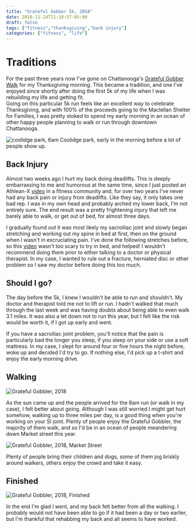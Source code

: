 ```yaml
---
title: "Grateful Gobber 5k, 2018"
date: 2018-11-24T21:18:57-05:00
draft: false
tags: ["fitness","thanksgiving","back injury"]
categories: ["fitness", "life"]
---
```


# Traditions

For the past three years now I've gone on Chattanooga's [Grateful Gobber Walk](https://www.gratefulgobblerwalk.org/) for my Thanksgiving morning.
This became a tradition, and one I've enjoyed since shortly after doing the first 5k of my life when I was rebuilding my life and getting fit.  
Going on this particular 5k run feels like an excellent way to celebrate Thanksgiving, and with 100% of the proceeds going to the Maclellan Shelter
for Families, I was pretty stoked to spend my early morning in an ocean of other happy people planning to walk or run through downtown Chattanooga.

![coolidge park, 6am](https://i.imgur.com/NHjGUaX.jpg)
Coolidge park, early in the morning before a lot of people show up.

## Back Injury

Almost two weeks ago I hurt my back doing deadlifts.  This is deeply embarrassing to me and humorous at the same time, since I just posted an 
Athlean-X [video](https://www.youtube.com/watch?v=hCDzSR6bW10) in a fitness community and, for over two years I've never had any back pain or 
injury from deadlifts.  Like they say, it only takes one bad rep.  I was in my own head and probably arched my lower back, I'm not entirely sure.
The end result was a pretty frightening injury that left me barely able to walk, or get out of bed, for almost three days.

I gradually found out it was most likely my sacroiliac joint and slowly began stretching and working out my spine in bed at first, then on the 
ground when I wasn't in excruciating pain.  I've done the following stretches before, so this [video](https://www.youtube.com/watch?v=2UpSBfsWtmI&app=desktop)
wasn't too scary to try in bed, and helped!  I wouldn't recommend doing them prior to either talking to a doctor or physical therapist.  In my case,
I wanted to rule out a fracture, herniated disc or other problem so I saw my doctor before doing this too much.

## Should I go?

The day before the 5k, I knew I wouldn't be able to run and shouldn't.  My doctor and therapist told me not to lift or run.  I hadn't walked that
much through the last week and was having doubts about being able to even walk 3.1 miles.  It was also a let down not to run this year, but I felt
like the risk would be worth it, if I got up early and went.

If you have a sacroiliac joint problem, you'll notice that the pain is particularly bad the longer you sleep, if you sleep on your side or use a
soft mattress.  In my case, I slept for around four or five hours the night before, woke up and decided I'd try to go.  If nothing else, I'd pick 
up a t-shirt and enjoy the early morning drive.

## Walking

![Grateful Gobbler, 2018](https://i.imgur.com/DOL1DSz.jpg)

As the sun came up and the people arrived for the 8am run (or walk in my case), I felt better about going.  Although I was still worried I might 
get hurt somehow, walking up to three miles per day, is a good thing when you're working on your SI joint.  Plenty of people enjoy the Grateful
Gobbler, the majority of them walk, and so I'd be in an ocean of people meandering down Market street this year.

![Grateful Gobbler, 2018, Market Street](https://i.imgur.com/kVlTodX.jpg)

Plenty of people bring their children and dogs, some of them jog briskly around walkers, others enjoy the crowd and take it easy.

## Finished

![Grateful Gobbler, 2018, Finished](https://i.imgur.com/dMFm4XV.jpg)

In the end I'm glad I went, and my back felt better from all the walking.  I probably would not have been able to go if it had been a day or two
earlier, but I'm thankful that rehabbing my back and all seems to have worked.
